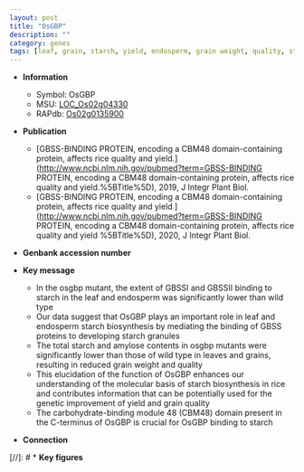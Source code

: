 ```yaml
---
layout: post
title: "OsGBP"
description: ""
category: genes
tags: [leaf, grain, starch, yield, endosperm, grain weight, quality, starch biosynthesis, grain quality]
---
```


* **Information**  
    + Symbol: OsGBP  
    + MSU: [LOC_Os02g04330](http://rice.plantbiology.msu.edu/cgi-bin/ORF_infopage.cgi?orf=LOC_Os02g04330)  
    + RAPdb: [Os02g0135900](http://rapdb.dna.affrc.go.jp/viewer/gbrowse_details/irgsp1?name=Os02g0135900)  

* **Publication**  
    + [GBSS-BINDING PROTEIN, encoding a CBM48 domain-containing protein, affects rice quality and yield.](http://www.ncbi.nlm.nih.gov/pubmed?term=GBSS-BINDING PROTEIN, encoding a CBM48 domain-containing protein, affects rice quality and yield.%5BTitle%5D), 2019, J Integr Plant Biol.
    + [GBSS-BINDING PROTEIN, encoding a CBM48 domain-containing protein, affects rice quality and yield ](http://www.ncbi.nlm.nih.gov/pubmed?term=GBSS-BINDING PROTEIN, encoding a CBM48 domain-containing protein, affects rice quality and yield %5BTitle%5D), 2020, J Integr Plant Biol.

* **Genbank accession number**  

* **Key message**  
    + In the osgbp mutant, the extent of GBSSI and GBSSII binding to starch in the leaf and endosperm was significantly lower than wild type
    + Our data suggest that OsGBP plays an important role in leaf and endosperm starch biosynthesis by mediating the binding of GBSS proteins to developing starch granules
    + The total starch and amylose contents in osgbp mutants were significantly lower than those of wild type in leaves and grains, resulting in reduced grain weight and quality
    + This elucidation of the function of OsGBP enhances our understanding of the molecular basis of starch biosynthesis in rice and contributes information that can be potentially used for the genetic improvement of yield and grain quality
    + The carbohydrate-binding module 48 (CBM48) domain present in the C-terminus of OsGBP is crucial for OsGBP binding to starch

* **Connection**  

[//]: # * **Key figures**  


